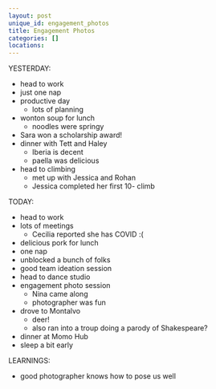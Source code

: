 ```yaml
---
layout: post
unique_id: engagement_photos
title: Engagement Photos
categories: []
locations: 
---
```


YESTERDAY:
* head to work
* just one nap
* productive day
  * lots of planning
* wonton soup for lunch
  * noodles were springy
* Sara won a scholarship award!
* dinner with Tett and Haley
  * Iberia is decent
  * paella was delicious
* head to climbing
  * met up with Jessica and Rohan
  * Jessica completed her first 10- climb

TODAY:
* head to work
* lots of meetings
  * Cecilia reported she has COVID :(
* delicious pork for lunch
* one nap
* unblocked a bunch of folks
* good team ideation session
* head to dance studio
* engagement photo session
  * Nina came along
  * photographer was fun
* drove to Montalvo
  * deer!
  * also ran into a troup doing a parody of Shakespeare?
* dinner at Momo Hub
* sleep a bit early

LEARNINGS:
* good photographer knows how to pose us well
